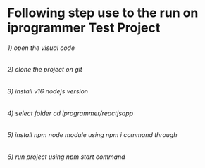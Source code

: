 # Following step use to the run on iprogrammer Test Project  

###### 1) open the visual code
###### 2) clone the project on git
###### 3) install v16 nodejs version
###### 4) select folder cd iprogrammer/reactjsapp
###### 5) install npm node module using npm i command through
###### 6) run project using npm start command
